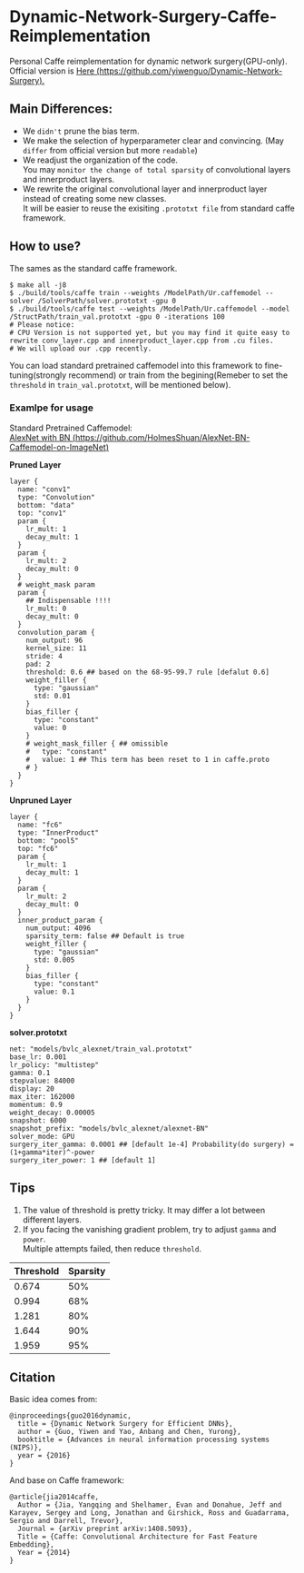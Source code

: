# Dynamic-Network-Surgery-Caffe-Reimplementation
Personal Caffe reimplementation for dynamic network surgery(GPU-only).<br>
Official version is [Here (https://github.com/yiwenguo/Dynamic-Network-Surgery).](https://github.com/yiwenguo/Dynamic-Network-Surgery)<br>
## Main Differences:
* We `didn't` prune the bias term.
* We make the selection of hyperparameter clear and convincing. (May `differ` from official version but more `readable`)
* We readjust the organization of the code.<br> 
You may `monitor the change of total sparsity` of convolutional layers and innerproduct layers.
* We rewrite the original convolutional layer and innerproduct layer instead of creating some new classes.<br>
It will be easier to reuse the exisiting `.prototxt file` from standard caffe framework. 

## How to use?
The sames as the standard caffe framework.<br>
```
$ make all -j8
$ ./build/tools/caffe train --weights /ModelPath/Ur.caffemodel --solver /SolverPath/solver.prototxt -gpu 0
$ ./build/tools/caffe test --weights /ModelPath/Ur.caffemodel --model /StructPath/train_val.prototxt -gpu 0 -iterations 100
# Please notice: 
# CPU Version is not supported yet, but you may find it quite easy to rewrite conv_layer.cpp and innerproduct_layer.cpp from .cu files.
# We will upload our .cpp recently.
```
You can load standard pretrained caffemodel into this framework to fine-tuning(strongly recommend) or train from the begining(Remeber to set the `threshold` in `train_val.prototxt`, will be mentioned below).

### Examlpe for usage
Standard Pretrained Caffemodel:<br>
[AlexNet with BN (https://github.com/HolmesShuan/AlexNet-BN-Caffemodel-on-ImageNet)](https://github.com/HolmesShuan/AlexNet-BN-Caffemodel-on-ImageNet)<br>

**Pruned Layer**<br>
```
layer {
  name: "conv1"
  type: "Convolution"
  bottom: "data"
  top: "conv1"
  param {
    lr_mult: 1
    decay_mult: 1
  }
  param {
    lr_mult: 2
    decay_mult: 0
  }
  # weight_mask param
  param {
    ## Indispensable !!!!
    lr_mult: 0
    decay_mult: 0
  }
  convolution_param {
    num_output: 96
    kernel_size: 11
    stride: 4
    pad: 2
    threshold: 0.6 ## based on the 68-95-99.7 rule [defalut 0.6]
    weight_filler {
      type: "gaussian"
      std: 0.01
    }
    bias_filler {
      type: "constant"
      value: 0
    }
    # weight_mask_filler { ## omissible 
    #   type: "constant"
    #   value: 1 ## This term has been reset to 1 in caffe.proto
    # }
  }
}
```
**Unpruned Layer**
```
layer {
  name: "fc6"
  type: "InnerProduct"
  bottom: "pool5"
  top: "fc6"
  param {
    lr_mult: 1
    decay_mult: 1
  }
  param {
    lr_mult: 2
    decay_mult: 0
  }
  inner_product_param {
    num_output: 4096
    sparsity_term: false ## Default is true
    weight_filler {
      type: "gaussian"
      std: 0.005
    }
    bias_filler {
      type: "constant"
      value: 0.1
    }
  }
}
```
**solver.prototxt**
```
net: "models/bvlc_alexnet/train_val.prototxt"
base_lr: 0.001
lr_policy: "multistep"
gamma: 0.1
stepvalue: 84000
display: 20
max_iter: 162000
momentum: 0.9
weight_decay: 0.00005
snapshot: 6000
snapshot_prefix: "models/bvlc_alexnet/alexnet-BN"
solver_mode: GPU
surgery_iter_gamma: 0.0001 ## [default 1e-4] Probability(do surgery) = (1+gamma*iter)^-power 
surgery_iter_power: 1 ## [default 1] 
```
## Tips
1. The value of threshold is pretty tricky. It may differ a lot between different layers.
2. If you facing the vanishing gradient problem, try to adjust `gamma` and `power`. <br>
Multiple attempts failed, then reduce `threshold`. 

Threshold | Sparsity
------------ | -------------
0.674 | 50%
0.994 | 68%
1.281 | 80%
1.644 | 90%
1.959 | 95%


## Citation
Basic idea comes from:
```
@inproceedings{guo2016dynamic,    
  title = {Dynamic Network Surgery for Efficient DNNs},
  author = {Guo, Yiwen and Yao, Anbang and Chen, Yurong},
  booktitle = {Advances in neural information processing systems (NIPS)},
  year = {2016}
} 
```
And base on Caffe framework:
```
@article{jia2014caffe,
  Author = {Jia, Yangqing and Shelhamer, Evan and Donahue, Jeff and Karayev, Sergey and Long, Jonathan and Girshick, Ross and Guadarrama, Sergio and Darrell, Trevor},
  Journal = {arXiv preprint arXiv:1408.5093},
  Title = {Caffe: Convolutional Architecture for Fast Feature Embedding},
  Year = {2014}
}
```

